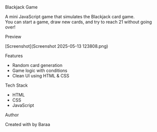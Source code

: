  Blackjack Game

A mini JavaScript game that simulates the Blackjack card game.  
You can start a game, draw new cards, and try to reach 21 without going over!


 Preview

[Screenshot](Screenshot 2025-05-13 123808.png)




 Features

- Random card generation
- Game logic with conditions
- Clean UI using HTML & CSS


Tech Stack

- HTML
- CSS
- JavaScript


 Author

Created with by Baraa

